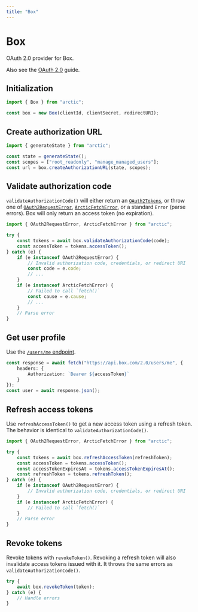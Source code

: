 ```yaml
---
title: "Box"
---
```


# Box

OAuth 2.0 provider for Box.

Also see the [OAuth 2.0](/guides/oauth2) guide.

## Initialization

```ts
import { Box } from "arctic";

const box = new Box(clientId, clientSecret, redirectURI);
```

## Create authorization URL

```ts
import { generateState } from "arctic";

const state = generateState();
const scopes = ["root_readonly", "manage_managed_users"];
const url = box.createAuthorizationURL(state, scopes);
```

## Validate authorization code

`validateAuthorizationCode()` will either return an [`OAuth2Tokens`](/reference/main/OAuth2Tokens), or throw one of [`OAuth2RequestError`](/reference/main/OAuth2RequestError), [`ArcticFetchError`](/reference/main/ArcticFetchError), or a standard `Error` (parse errors). Box will only return an access token (no expiration).

```ts
import { OAuth2RequestError, ArcticFetchError } from "arctic";

try {
	const tokens = await box.validateAuthorizationCode(code);
	const accessToken = tokens.accessToken();
} catch (e) {
	if (e instanceof OAuth2RequestError) {
		// Invalid authorization code, credentials, or redirect URI
		const code = e.code;
		// ...
	}
	if (e instanceof ArcticFetchError) {
		// Failed to call `fetch()`
		const cause = e.cause;
		// ...
	}
	// Parse error
}
```

## Get user profile

Use the [`/users/me` endpoint](https://developer.box.com/reference/get-users-me).

```ts
const response = await fetch("https://api.box.com/2.0/users/me", {
	headers: {
		Authorization: `Bearer ${accessToken}`
	}
});
const user = await response.json();
```

## Refresh access tokens

Use `refreshAccessToken()` to get a new access token using a refresh token. The behavior is identical to `validateAuthorizationCode()`.

```ts
import { OAuth2RequestError, ArcticFetchError } from "arctic";

try {
	const tokens = await box.refreshAccessToken(refreshToken);
	const accessToken = tokens.accessToken();
	const accessTokenExpiresAt = tokens.accessTokenExpiresAt();
	const refreshToken = tokens.refreshToken();
} catch (e) {
	if (e instanceof OAuth2RequestError) {
		// Invalid authorization code, credentials, or redirect URI
	}
	if (e instanceof ArcticFetchError) {
		// Failed to call `fetch()`
	}
	// Parse error
}
```

## Revoke tokens

Revoke tokens with `revokeToken()`. Revoking a refresh token will also invalidate access tokens issued with it. It throws the same errors as `validateAuthorizationCode()`.

```ts
try {
	await box.revokeToken(token);
} catch (e) {
	// Handle errors
}
```
